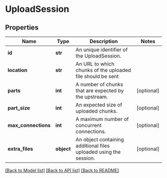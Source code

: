 # UploadSession

## Properties
Name | Type | Description | Notes
------------ | ------------- | ------------- | -------------
**id** | **str** | An unique identifier of the UploadSession. | 
**location** | **str** | An URL to which chunks of the uploaded file should be sent | 
**parts** | **int** | A number of chunks that are expected by the upstream. | [optional] 
**part_size** | **int** | An expected size of uploaded chunks. | [optional] 
**max_connections** | **int** | A maximum number of concurrent connections. | [optional] 
**extra_files** | **object** | An object containing additional files uploaded using the session. | [optional] 

[[Back to Model list]](../README.md#documentation-for-models) [[Back to API list]](../README.md#documentation-for-api-endpoints) [[Back to README]](../README.md)


